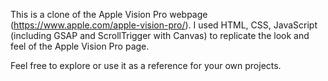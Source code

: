 This is a clone of the Apple Vision Pro webpage (https://www.apple.com/apple-vision-pro/). I used HTML, CSS, JavaScript (including GSAP and ScrollTrigger with Canvas) to replicate the look and feel of the Apple Vision Pro page.

Feel free to explore or use it as a reference for your own projects.

